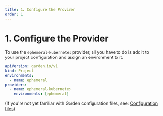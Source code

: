 ```yaml
---
title: 1. Configure the Provider
order: 1
---
```


# 1. Configure the Provider

To use the `ephemeral-kubernetes` provider, all you have to do is add it to your project configuration and assign an environment to it.

```yaml
apiVersion: garden.io/v1
kind: Project
environments:
  - name: ephemeral
providers:
  - name: ephemeral-kubernetes
    environments: [ephemeral]
```

(If you're not yet familiar with Garden configuration files, see:
[Configuration files](../../using-garden/configuration-overview.md))

